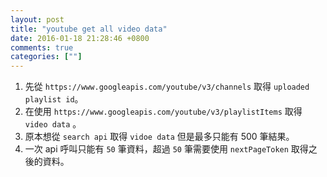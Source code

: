 ```yaml
---
layout: post
title: "youtube get all video data"
date: 2016-01-18 21:28:46 +0800
comments: true
categories: [""]
---
```



<!-- more -->

1. 先從 `https://www.googleapis.com/youtube/v3/channels` 取得 `uploaded playlist id`。
2. 在使用 `https://www.googleapis.com/youtube/v3/playlistItems` 取得 `video data` 。
3. 原本想從 `search api` 取得 `vidoe data` 但是最多只能有 500 筆結果。
4. 一次 api 呼叫只能有 `50` 筆資料，超過 `50` 筆需要使用 `nextPageToken` 取得之後的資料。